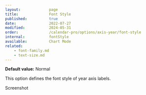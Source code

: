 ```yaml
---
layout:             page
title:              Font Style
published:          true
date:               2022-07-27
modified:           2024-05-31
order:              /calendar-pro/options/axis-year/font-style
internal:           fontStyle
available:          Chart Mode
related:
    - font-family.md
    - text-size.md
---
```

**Default value:** Normal

This option defines the font style of year axis labels.  

<todo>Screenshot</todo>
